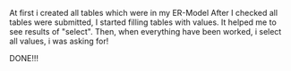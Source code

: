 At first i created all tables which were in my ER-Model
After I checked all tables were submitted, I started filling tables with values. It helped me to see results of "select".
Then, when everything have been worked, i select all values, i was asking for!

DONE!!!
